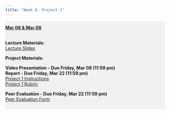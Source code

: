 ```yaml
---
title: "Week 8: Project 1"
---
```


<div style="background-color:rgba(0, 0, 0, 0.0470588); text-align:left; vertical-align: middle; padding:10px 0;">
<b><u>Mar 06 & Mar 08</u></b> <br> <br>

<b>Lecture Materials:</b> <br>
<a  href="/materials/unit_01/week_04/lecture_01_week_04.html" target="_blank">Lecture Slides</a> <br> 




<b>Project Materials:</b> <br>

<b>Video Presentation - Due Friday, Mar 08 (11:59 pm)</b> <br>
<b>Report - Due Friday, Mar 22 (11:59 pm)</b> <br>
<a  href="/materials/unit_01/week_03/ps7.html" target="_blank">Project 1 Instructions</a> <br> 
<a  href="/materials/unit_01/week_03/project_1_rubric.html" target="_blank">Project 1 Rubric</a> <br> 

<b>Peer Evaluation - Due Friday, Mar 22 (11:59 pm)</b> <br>
<a  href="https://forms.gle/BqjeSfgTfs9K9xg17" target="_blank">Peer Evaluation Form</a> <br> 


</div>

<br> 
